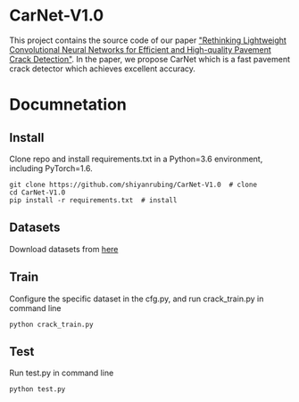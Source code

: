 # CarNet-V1.0
This project contains the source code of our paper ["Rethinking Lightweight Convolutional Neural Networks for Efficient and High-quality Pavement Crack Detection"](https://arxiv.org/abs/2109.05707).
In the paper, we propose CarNet which is a fast pavement crack detector which achieves excellent accuracy.

# Documnetation

## Install
Clone repo and install requirements.txt in a Python=3.6 environment, including PyTorch=1.6.

```
git clone https://github.com/shiyanrubing/CarNet-V1.0  # clone
cd CarNet-V1.0
pip install -r requirements.txt  # install
```

## Datasets
Download datasets from [here](https://github.com/shiyanrubing/CarNet_databases)

## Train
Configure the specific dataset in the cfg.py, and run crack_train.py in command line 

```
python crack_train.py
```

## Test
Run test.py in command line

```
python test.py
```
